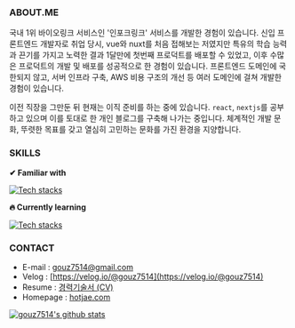 ### ABOUT.ME
 국내 1위 바이오링크 서비스인 '인포크링크' 서비스를 개발한 경험이 있습니다. 신입 프론트엔드 개발자로 취업 당시, vue와 nuxt를 처음 접해보는 저였지만 특유의 학습 능력과 끈기를 가지고 노력한 결과 1달만에 첫번째 프로덕트를 배포할 수 있었고, 이후 수많은 프로덕트의 개발 및 배포를 성공적으로 한 경험이 있습니다. 프론트엔드 도메인에 국한되지 않고, 서버 인프라 구축, AWS 비용 구조의 개선 등 여러 도메인에 걸쳐 개발한 경험이 있습니다.

 이전 직장을 그만둔 뒤 현재는 이직 준비를 하는 중에 있습니다. `react`, `nextjs`를 공부하고 있으며 이를 토대로 한 개인 블로그를 구축해 나가는 중입니다. 체계적인 개발 문화, 뚜렷한 목표를 갖고 열심히 고민하는 문화를 가진 환경을 지양합니다.
 

### SKILLS
**✔ Familiar with**<br>

[![Tech stacks](https://skillicons.dev/icons?i=js,ts,vue,nuxtjs,webpack,aws,react)](https://skillicons.dev)

**🔥 Currently learning**<br>

[![Tech stacks](https://skillicons.dev/icons?i=react,nextjs)](https://skillicons.dev)


### CONTACT
* E-mail : [gouz7514@gmail.com](gouz7514@gmail.com)
* Velog : [https://velog.io/@gouz7514](https://velog.io/@gouz7514)
* Resume : [경력기술서 (CV)](https://drive.google.com/file/d/1ZoEpNtpuxgspP8kb5P5YFdRwt5dWOa21/view?usp=sharing)
* Homepage : [hotjae.com](https://hotjae.com)


[![gouz7514's github stats](https://github-readme-stats-gouz7514.vercel.app/api?username=gouz7514)](https://github.com/anuraghazra/github-readme-stats)

<!--
**gouz7514/gouz7514** is a ✨ _special_ ✨ repository because its `README.md` (this file) appears on your GitHub profile.

Here are some ideas to get you started:

- 🔭 I’m currently working on ...
- 🌱 I’m currently learning ...
- 👯 I’m looking to collaborate on ...
- 🤔 I’m looking for help with ...
- 💬 Ask me about ...
- 📫 How to reach me: ...
- 😄 Pronouns: ...
- ⚡ Fun fact: ...
-->
